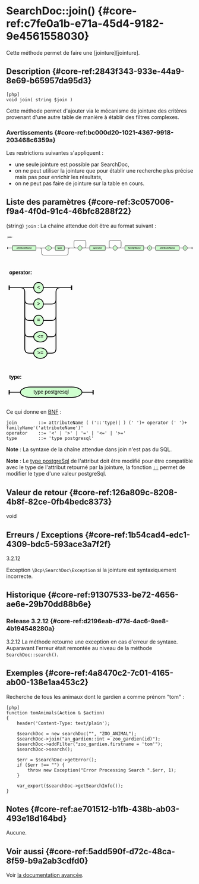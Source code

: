 # SearchDoc::join() {#core-ref:c7fe0a1b-e71a-45d4-9182-9e4561558030}

<div markdown="1" class="short-description"> 
    Cette méthode permet de faire une [jointure][jointure]. 
</div>


## Description {#core-ref:2843f343-933e-44a9-8e69-b65957da95d3}

    [php]
    void join( string $join )

Cette méthode permet d'ajouter via le mécanisme de jointure des critères
provenant d'une autre table de manière à établir des filtres complexes.

### Avertissements {#core-ref:bc000d20-1021-4367-9918-203468c6359a}

Les restrictions suivantes s'appliquent :

* une seule jointure est possible par SearchDoc,
* on ne peut utiliser la jointure que pour établir une recherche plus précise
  mais pas pour enrichir les résultats,
* on ne peut pas faire de jointure sur la table en cours.

## Liste des paramètres {#core-ref:3c057006-f9a4-4f0d-91c4-46bfc8288f22}

(string) `join`
:   La chaîne attendue doit être au format suivant :
    
<svg width="100%" height="160" viewBox="-8 -86 1160 160 " xmlns="http://www.w3.org/2000/svg" version="1.1">
<defs><style type="text/css">.terminal_rect{fill:rgb(206,255,206);stroke:black;stroke-width:2;}.terminal_text{fill:black;font-family:Verdana,Sans-serif;text-anchor:middle;font-size:14px;}.symbol_rect{fill:rgb(206,255,206);stroke:black;stroke-width:2;}.symbol_text{fill:black;font-family:Verdana,Sans-serif;font-weight:bold;font-style:italic;text-anchor:middle;font-size:14px;}.path{fill:none;stroke:black;stroke-width:2;}.rule_text{fill:black;font-family:Verdana,Sans-serif;font-weight:bold;font-size:14px;}.rule_path_edge{fill:none;stroke:black;stroke-width:3;}</style></defs>
<text class="rule_text" x="0" y="-64" >join:</text>
<rect class="symbol_rect" x="30" y="-14" width="146" height="28" rx="1" />
<text class="symbol_text" x="103" y="4" >attributeName</text>
<rect class="terminal_rect" x="236" y="-14" width="36" height="28" rx="28" />
<text class="terminal_text" x="254" y="4" >::</text>
<rect class="symbol_rect" x="296" y="-14" width="56" height="28" rx="1" />
<text class="symbol_text" x="324" y="4" >type</text>
<path class="path" d="M272 0 L296 0" />
<path class="path" d="M236 44 L252 44" />
<path class="path" d="M200 0 L236 0 M200 0 Q212 0 212 12 M388 0 L352 0 M388 0 Q376 0 376 12" />
<path class="path" d="M224 44 L236 44 M224 44 Q212 44 212 32 L212 12 M364 44 L252 44 M364 44 Q376 44 376 32 L376 12" />
<rect class="terminal_rect" x="436" y="-14" width="26" height="28" rx="28" />
<text class="terminal_text" x="449" y="4" > </text>
<path class="path" d="M436 0 L412 0 M424 0 Q412 0 412 -12 L412 -36 Q412 -48 424 -48 L474 -48 Q486 -48 486 -36 L486 -12 Q486 0 474 0 L462 0 L486 0" />
<rect class="symbol_rect" x="510" y="-14" width="96" height="28" rx="1" />
<text class="symbol_text" x="558" y="4" >operator</text>
<rect class="terminal_rect" x="654" y="-14" width="26" height="28" rx="28" />
<text class="terminal_text" x="667" y="4" > </text>
<path class="path" d="M654 0 L630 0 M642 0 Q630 0 630 -12 L630 -36 Q630 -48 642 -48 L692 -48 Q704 -48 704 -36 L704 -12 Q704 0 692 0 L680 0 L704 0" />
<rect class="symbol_rect" x="728" y="-14" width="116" height="28" rx="1" />
<text class="symbol_text" x="786" y="4" >familyName</text>
<rect class="terminal_rect" x="868" y="-14" width="26" height="28" rx="28" />
<text class="terminal_text" x="881" y="4" >(</text>
<rect class="symbol_rect" x="918" y="-14" width="146" height="28" rx="1" />
<text class="symbol_text" x="991" y="4" >attributeName</text>
<rect class="terminal_rect" x="1088" y="-14" width="26" height="28" rx="28" />
<text class="terminal_text" x="1101" y="4" >)</text>
<path class="path" d="M176 0 L200 0" />
<path class="path" d="M388 0 L412 0" />
<path class="path" d="M486 0 L510 0" />
<path class="path" d="M606 0 L630 0" />
<path class="path" d="M704 0 L728 0" />
<path class="path" d="M844 0 L868 0" />
<path class="path" d="M894 0 L918 0" />
<path class="path" d="M1064 0 L1088 0" />
<path class="path" d="M0 0 L30 0 M1144 0 L1114 0" />
<path class="rule_path_edge" d="M0 -6 L0 6 M1144 -6 L1144 6" />
</svg>
<br />
<br />
<svg width="184" height="264" viewBox="-8 -58 184 264 " xmlns="http://www.w3.org/2000/svg" version="1.1">
<defs><style type="text/css">.terminal_rect{fill:rgb(206,255,206);stroke:black;stroke-width:2;}.terminal_text{fill:black;font-family:Verdana,Sans-serif;text-anchor:middle;font-size:14px;}.symbol_rect{fill:rgb(206,255,206);stroke:black;stroke-width:2;}.symbol_text{fill:black;font-family:Verdana,Sans-serif;font-weight:bold;font-style:italic;text-anchor:middle;font-size:14px;}.path{fill:none;stroke:black;stroke-width:2;}.rule_text{fill:black;font-family:Verdana,Sans-serif;font-weight:bold;font-size:14px;}.rule_path_edge{fill:none;stroke:black;stroke-width:3;}</style></defs>
<text class="rule_text" x="0" y="-36" >operator:</text>
<rect class="terminal_rect" x="66" y="-14" width="26" height="28" rx="28" />
<text class="terminal_text" x="79" y="4" >&lt;</text>
<rect class="terminal_rect" x="66" y="30" width="26" height="28" rx="28" />
<text class="terminal_text" x="79" y="48" >&gt;</text>
<rect class="terminal_rect" x="66" y="74" width="26" height="28" rx="28" />
<text class="terminal_text" x="79" y="92" >=</text>
<rect class="terminal_rect" x="66" y="118" width="36" height="28" rx="28" />
<text class="terminal_text" x="84" y="136" >&lt;=</text>
<rect class="terminal_rect" x="66" y="162" width="36" height="28" rx="28" />
<text class="terminal_text" x="84" y="180" >&gt;=</text>
<path class="path" d="M30 0 L66 0 M30 0 Q42 0 42 12 M138 0 L92 0 M138 0 Q126 0 126 12" />
<path class="path" d="M54 44 L66 44 M54 44 Q42 44 42 32 L42 12 M114 44 L92 44 M114 44 Q126 44 126 32 L126 12" />
<path class="path" d="M54 88 L66 88 M54 88 Q42 88 42 76 L42 32 M114 88 L92 88 M114 88 Q126 88 126 76 L126 32" />
<path class="path" d="M54 132 L66 132 M54 132 Q42 132 42 120 L42 76 M114 132 L102 132 M114 132 Q126 132 126 120 L126 76" />
<path class="path" d="M54 176 L66 176 M54 176 Q42 176 42 164 L42 120 M114 176 L102 176 M114 176 Q126 176 126 164 L126 120" />
<path class="path" d="M0 0 L30 0 M168 0 L138 0" />
<path class="rule_path_edge" d="M0 -6 L0 6 M168 -6 L168 6" />
</svg>
<br />
<br />
<svg width="242" height="88" viewBox="-8 -58 242 88 " xmlns="http://www.w3.org/2000/svg" version="1.1">
<defs><style type="text/css">.terminal_rect{fill:rgb(206,255,206);stroke:black;stroke-width:2;}.terminal_text{fill:black;font-family:Verdana,Sans-serif;text-anchor:middle;font-size:14px;}.symbol_rect{fill:rgb(206,255,206);stroke:black;stroke-width:2;}.symbol_text{fill:black;font-family:Verdana,Sans-serif;font-weight:bold;font-style:italic;text-anchor:middle;font-size:14px;}.path{fill:none;stroke:black;stroke-width:2;}.rule_text{fill:black;font-family:Verdana,Sans-serif;font-weight:bold;font-size:14px;}.rule_path_edge{fill:none;stroke:black;stroke-width:3;}</style></defs>
<text class="rule_text" x="0" y="-36" >type:</text>
<rect class="terminal_rect" x="30" y="-14" width="166" height="28" rx="28" />
<text class="terminal_text" x="113" y="4" >type postgresql</text>
<path class="path" d="M0 0 L30 0 M226 0 L196 0" />
<path class="rule_path_edge" d="M0 -6 L0 6 M226 -6 L226 6" />
</svg>

Ce qui donne en [BNF][WP_BNF] :

    join        ::= attributeName ( ('::'type)| ) (' ')+ operator (' ')+ familyName'('attributeName')'
    operator    ::= '<' | '>' | '=' | '<=' | '>='
    type        ::= 'type postgresql'

**Note** : La syntaxe de la chaîne attendue dans join n'est pas du SQL.


**Note** : Le [type postgreSql][pgtype] de l'attribut doit être modifié pour
être compatible avec le type de l'attribut retourné par la jointure, la fonction
[`::`][pgcast] permet de modifier le type d'une valeur postgreSql.

## Valeur de retour {#core-ref:126a809c-8208-4b8f-82ce-0fb4bedc8373}

void

## Erreurs / Exceptions {#core-ref:1b54cad4-edc1-4309-bdc5-593ace3a7f2f}

<span class="flag from release">3.2.12</span>

Exception `\Dcp\SearchDoc\Exception` si la jointure est syntaxiquement
incorrecte.


## Historique {#core-ref:91307533-be72-4656-ae6e-29b70dd88b6e}

### Release 3.2.12 {#core-ref:d2196eab-d77d-4ac6-9ae8-4b194548280a}

<span class="flag from release">3.2.12</span>
La méthode retourne une exception en cas d'erreur de syntaxe. Auparavant
l'erreur était remontée au niveau de la méthode `SearchDoc::search()`.

## Exemples {#core-ref:4a8470c2-7c01-4165-ab00-138e1aa453c2}

Recherche de tous les animaux dont le gardien a comme prénom "tom" :

    [php]
    function tomAnimals(Action & $action)
    {
        header('Content-Type: text/plain');
        
        $searchDoc = new searchDoc("", "ZOO_ANIMAL");
        $searchDoc->join("an_gardien::int = zoo_gardien(id)");
        $searchDoc->addFilter("zoo_gardien.firstname = 'tom'");
        $searchDoc->search();
        
        $err = $searchDoc->getError();
        if ($err !== "") {
            throw new Exception("Error Processing Search ".$err, 1);
        }
        
        var_export($searchDoc->getSearchInfo());
    }


## Notes {#core-ref:ae701512-b1fb-438b-ab03-493e18d164bd}

Aucune.

## Voir aussi {#core-ref:5add590f-d72c-48ca-8f59-b9a2ab3cdfd0}

Voir [la documentation avancée][exempleJointure].

<!-- links -->

[WP_BNF]: http://fr.wikipedia.org/wiki/Backus_Naur_Form "Définition de la Forme de Backus-Naur sur Wikipedia"
[pgtype]:   http://www.postgresql.org/docs/8.4/static/datatype.html "Postgresql : datatype"
[pgcast]:   http://www.postgresql.org/docs/8.4/static/sql-expressions.html#SQL-SYNTAX-TYPE-CASTS "Postgresql : cast"
[exempleJointure]:      #core-ref:82d4a6a8-39da-4ad1-a697-8da77c9aff07
[jointure]:    https://fr.wikipedia.org/wiki/Jointure_(informatique) "Définition sur Wikipédia"
